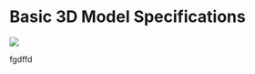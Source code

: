 # Basic 3D Model Specifications

<img style="max-width: 200px;" src="https://storage.3d.io/535e624259ee6b0200000484/2017-08-15_11-53-16_RYwAhK/Screen_Shot_2017-08-14_at_10.22.05.png"/>

fgdffd
